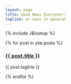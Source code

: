 ```yaml
---
layout: page
title: Good News Everyone!!
tagline: or news in general
---
```

{% include JB/setup %}


<div>
  {% for post in site.posts %}
    <p>
        <h3><a href="{{ post.url }}">{{ post.title }}</a></h3>
        {{ post.tagline }}
    </p>
  {% endfor %}
</div>
